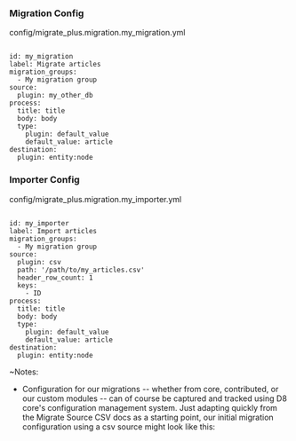 ### Migration Config

config/migrate_plus.migration.my_migration.yml

<pre><code data-trim data-noescape>
id: my_migration
label: Migrate articles
migration_groups:
  - My migration group
source:
  plugin: my_other_db
process:
  title: title
  body: body
  type:
    plugin: default_value
    default_value: article
destination:
  plugin: entity:node
</code></pre>


### Importer Config

config/migrate_plus.migration.my_importer.yml

<pre><code data-trim data-noescape>
id: my_importer
label: Import articles
migration_groups:
  - My migration group
source:
  plugin: csv
  path: '/path/to/my_articles.csv'
  header_row_count: 1
  keys:
    - ID
process:
  title: title
  body: body
  type:
    plugin: default_value
    default_value: article
destination:
  plugin: entity:node
</code></pre>

~Notes:

* Configuration for our migrations -- whether from core, contributed, or our custom modules -- can of course be captured and tracked using D8 core's configuration management system. Just adapting quickly from the Migrate Source CSV docs as a starting point, our initial migration configuration using a csv source might look like this:
